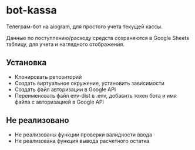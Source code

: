 # bot-kassa

Телеграм-бот на aiogram, для простого учета текущей кассы.

Данные по поступлению/расходу средств сохраняются в Google Sheets таблицу, для учета и наглядного отображения.

## Установка

- Клонировать репозиторий
- Создать виртуальное окружение, установить зависимости
- Создать файл авторизации в Google API
- Переименовать файл env-dist в .env, добавить токен бота и имя файла с авторизацией в Google API

## Не реализовано

- Не реализованы функции проверки валидности ввода
- Не реализована функция вывода расчетного остатка
